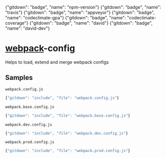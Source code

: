 {"gitdown": "badge", "name": "npm-version"} {"gitdown": "badge", "name": "travis"} {"gitdown": "badge", "name": "appveyor"} {"gitdown": "badge", "name": "codeclimate-gpa"} {"gitdown": "badge", "name": "codeclimate-coverage"} {"gitdown": "badge", "name": "david"} {"gitdown": "badge", "name": "david-dev"}

[webpack](https://github.com/webpack/webpack)-config
====================================================

Helps to load, extend and merge webpack configs

## Samples

`webpack.config.js`

```javascript
{"gitdown": "include", "file": "webpack.config.js"}
```

`webpack.base.config.js`

```javascript
{"gitdown": "include", "file": "webpack.base.config.js"}
```

`webpack.dev.config.js`

```javascript
{"gitdown": "include", "file": "webpack.dev.config.js"}
```

`webpack.prod.config.js`

```javascript
{"gitdown": "include", "file": "webpack.prod.config.js"}
```
